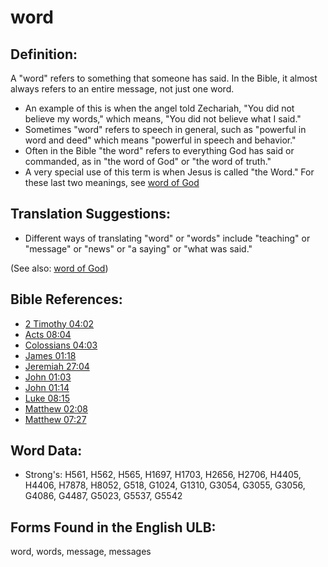 # word

## Definition:

A "word" refers to something that someone has said. In the Bible, it almost always refers to an entire message, not just one word.

* An example of this is when the angel told Zechariah, "You did not believe my words," which means, "You did not believe what I said."
* Sometimes "word" refers to speech in general, such as "powerful in word and deed" which means "powerful in speech and behavior."
* Often in the Bible "the word" refers to everything God has said or commanded, as in "the word of God" or "the word of truth."
* A very special use of this term is when Jesus is called "the Word." For these last two meanings, see [word of God](../kt/wordofgod.md)

## Translation Suggestions:

* Different ways of translating "word" or "words" include "teaching" or "message" or "news" or "a saying" or "what was said."

(See also: [word of God](../kt/wordofgod.md))

## Bible References:

* [2 Timothy 04:02](rc://en/tn/help/2ti/04/02)
* [Acts 08:04](rc://en/tn/help/act/08/04)
* [Colossians 04:03](rc://en/tn/help/col/04/03)
* [James 01:18](rc://en/tn/help/jas/01/18)
* [Jeremiah 27:04](rc://en/tn/help/jer/27/04)
* [John 01:03](rc://en/tn/help/jhn/01/03)
* [John 01:14](rc://en/tn/help/jhn/01/14)
* [Luke 08:15](rc://en/tn/help/luk/08/15)
* [Matthew 02:08](rc://en/tn/help/mat/02/08)
* [Matthew 07:27](rc://en/tn/help/mat/07/27)

## Word Data:

* Strong's: H561, H562, H565, H1697, H1703, H2656, H2706, H4405, H4406, H7878, H8052, G518, G1024, G1310, G3054, G3055, G3056, G4086, G4487, G5023, G5537, G5542

## Forms Found in the English ULB:

word, words, message, messages

